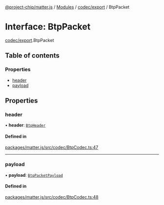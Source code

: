 [@project-chip/matter.js](../README.md) / [Modules](../modules.md) / [codec/export](../modules/codec_export.md) / BtpPacket

# Interface: BtpPacket

[codec/export](../modules/codec_export.md).BtpPacket

## Table of contents

### Properties

- [header](codec_export.BtpPacket.md#header)
- [payload](codec_export.BtpPacket.md#payload)

## Properties

### header

• **header**: [`BtpHeader`](codec_export.BtpHeader.md)

#### Defined in

[packages/matter.js/src/codec/BtpCodec.ts:47](https://github.com/project-chip/matter.js/blob/b7330d72/packages/matter.js/src/codec/BtpCodec.ts#L47)

___

### payload

• **payload**: [`BtpPacketPayload`](codec_export.BtpPacketPayload.md)

#### Defined in

[packages/matter.js/src/codec/BtpCodec.ts:48](https://github.com/project-chip/matter.js/blob/b7330d72/packages/matter.js/src/codec/BtpCodec.ts#L48)
